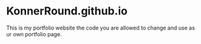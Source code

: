 # KonnerRound.github.io
This is my portfolio website the code you are allowed to change and use as ur own portfolio page.
